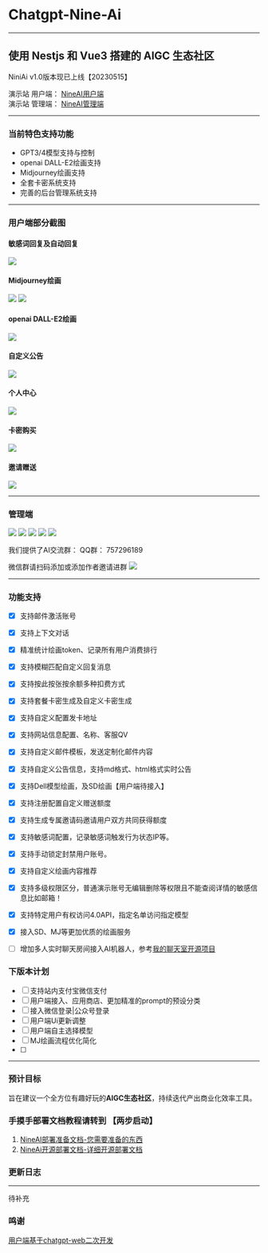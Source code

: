 # Chatgpt-Nine-Ai
---
使用 Nestjs 和 Vue3 搭建的 AIGC 生态社区
---

NiniAi v1.0版本现已上线【20230515】

演示站 用户端： [NineAI用户端](https://ai.jiangly.com) <br/>
演示站 管理端： [NineAI管理端](https://ai-admin.jiangly.com)

---
### 当前特色支持功能
- GPT3/4模型支持与控制
- openai DALL-E2绘画支持
- Midjourney绘画支持
- 全套卡密系统支持
- 完善的后台管理系统支持
---

### 用户端部分截图

#### 敏感词回复及自动回复
![](https://public-1300678944.cos.ap-shanghai.myqcloud.com/blog/1684134284262image.png)
#### Midjourney绘画
![](https://public-1300678944.cos.ap-shanghai.myqcloud.com/blog/1684134537631image.png)
![](https://public-1300678944.cos.ap-shanghai.myqcloud.com/blog/1684134611336image.png)
#### openai DALL-E2绘画
![](https://public-1300678944.cos.ap-shanghai.myqcloud.com/blog/1684134407124image.png)
#### 自定义公告
![](https://public-1300678944.cos.ap-shanghai.myqcloud.com/blog/1684134685605image.png)
#### 个人中心
![](https://public-1300678944.cos.ap-shanghai.myqcloud.com/blog/1684134765978image.png)
#### 卡密购买
![](https://public-1300678944.cos.ap-shanghai.myqcloud.com/blog/1684134774958image.png)
#### 邀请赠送
![](https://public-1300678944.cos.ap-shanghai.myqcloud.com/blog/1684134880758image.png)

---
### 管理端
![](https://public-1300678944.cos.ap-shanghai.myqcloud.com/blog/1684135084447image.png)
![](https://public-1300678944.cos.ap-shanghai.myqcloud.com/blog/1684135088056image.png)
![](https://public-1300678944.cos.ap-shanghai.myqcloud.com/blog/1684135093553image.png)
![](https://public-1300678944.cos.ap-shanghai.myqcloud.com/blog/1684135097543image.png)
![](https://public-1300678944.cos.ap-shanghai.myqcloud.com/blog/1684135103187image.png)


我们提供了AI交流群：
QQ群： 757296189

微信群请扫码添加或添加作者邀请进群
![](https://public-1300678944.cos.ap-shanghai.myqcloud.com/blog/1684135184684image.png)



---

### 功能支持
- [x] 支持邮件激活账号
- [x] 支持上下文对话
- [x] 精准统计绘画token、记录所有用户消费排行
- [x] 支持模糊匹配自定义回复消息
- [x] 支持按此按张按余额多种扣费方式
- [x] 支持套餐卡密生成及自定义卡密生成
- [x] 支持自定义配置发卡地址
- [x] 支持网站信息配置、名称、客服QV
- [x] 支持自定义邮件模板，发送定制化邮件内容
- [x] 支持自定义公告信息，支持md格式、html格式实时公告
- [x] 支持Dell模型绘画，及SD绘画【用户端待接入】
- [x] 支持注册配置自定义赠送额度
- [x] 支持生成专属邀请码邀请用户双方共同获得额度
- [x] 支持敏感词配置，记录敏感词触发行为状态IP等。
- [x] 支持手动锁定封禁用户账号。
- [x] 支持自定义绘画内容推荐
- [x] 支持多级权限区分，普通演示账号无编辑删除等权限且不能查阅详情的敏感信息比如邮箱！
- [x]  支持特定用户有权访问4.0API，指定名单访问指定模型
- [x]  接入SD、MJ等更加优质的绘画服务
- [ ]  增加多人实时聊天房间接入AI机器人，参考[我的聊天室开源项目](https://chat.jiangly.com)


### 下版本计划
- [ ]  支持站内支付宝微信支付
- [ ]  用户端接入、应用商店、更加精准的prompt的预设分类
- [ ]  接入微信登录|公众号登录
- [ ]  用户端Ui更新调整
- [ ]  用户端自主选择模型
- [ ]  MJ绘画流程优化简化
- [ ] 
---

### 预计目标
旨在建议一个全方位有趣好玩的**AIGC生态社区**，持续迭代产出商业化效率工具。


### 手摸手部署文档教程请转到 【两步启动】
1. [NineAI部署准备文档-您需要准备的东西](https://www.jiangly.com/article/detail/57)
2. [NineAi开源部署文档-详细开源部署文档](https://www.jiangly.com/article/detail/58)

### 更新日志
---
待补充

### 鸣谢
[用户端基于chatgpt-web二次开发](https://github.com/Chanzhaoyu/chatgpt-web)